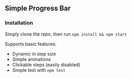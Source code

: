 ## Simple Progress Bar

### Installation

Simply clone the repo, then run `npm install && npm start`

Supports basic features:

* Dynamic in step size
* Simple animations
* Clickable steps (easily disabled)
* Simple test with `npm test`
